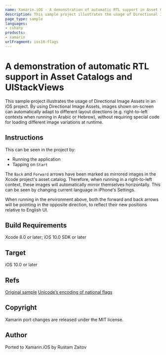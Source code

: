 ```yaml
---
name: Xamarin.iOS - A demonstration of automatic RTL support in Asset Catalogs and UIStackViews
description: This sample project illustrates the usage of Directional Image Assets in an iOS project. By using Directional Image Assets, images shown on-screen...
page_type: sample
languages:
- csharp
products:
- xamarin
urlFragment: ios10-flags
---
```

# A demonstration of automatic RTL support in Asset Catalogs and UIStackViews

This sample project illustrates the usage of Directional Image Assets in an iOS project. By using Directional Image Assets, images shown on-screen can automatically adapt to different layout directions (e.g. right-to-left contexts when running in Arabic or Hebrew), without requiring special code for loading different image variations at runtime.

## Instructions

This can be seen in the project by:

* Running the application
* Tapping on `Start`

The `Back` and `Forward` arrows have been marked as mirrored images in the Xcode project's asset catalog. Therefore, when running in a right-to-left context, these images will automatically mirror themselves horizontally. This can be seen by changing current language in iPhone's Settings.

When running in the environment above, both the forward and back arrows will be pointing in the opposite direction, to reflect their new positions relative to English UI.

## Build Requirements

Xcode 8.0 or later; iOS 10.0 SDK or later

## Target
iOS 10.0 or later

## Refs
[Original sample](https://developer.apple.com/library/prerelease/content/samplecode/Flags/Introduction/Intro.html#//apple_ref/doc/uid/TP40017471)
[Unicode’s encoding of national flags](https://esham.io/2014/06/unicode-flags)

## Copyright

Xamarin port changes are released under the MIT license.

## Author

Ported to Xamarin.iOS by Rustam Zaitov
